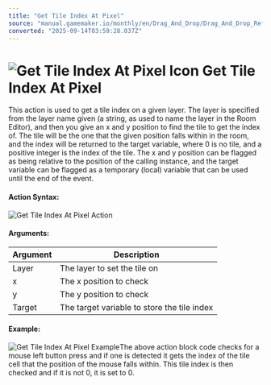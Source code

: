 ```yaml
---
title: "Get Tile Index At Pixel"
source: "manual.gamemaker.io/monthly/en/Drag_And_Drop/Drag_And_Drop_Reference/Tiles/Get_Tile_Index_At_Pixel.htm"
converted: "2025-09-14T03:59:28.037Z"
---
```


# ![Get Tile Index At Pixel Icon](../../../assets/Images/Scripting_Reference/Drag_And_Drop/Reference/Tiles/i_Tiles_Get_Tile_At_Pixel.png) Get Tile Index At Pixel

This action is used to get a tile index on a given layer. The layer is specified from the layer name given (a string, as used to name the layer in the Room Editor), and then you give an x and y position to find the tile to get the index of. The tile will be the one that the given position falls within in the room, and the index will be returned to the target variable, where 0 is no tile, and a positive integer is the index of the tile. The x and y position can be flagged as being relative to the position of the calling instance, and the target variable can be flagged as a temporary (local) variable that can be used until the end of the event.

#### Action Syntax:

![Get Tile Index At Pixel Action](../../../assets/Images/Scripting_Reference/Drag_And_Drop/Reference/Tiles/a_Tiles_Get_Tile_At_Pixel.png)

#### Arguments:

| Argument | Description |
| --- | --- |
| Layer | The layer to set the tile on |
| x | The x position to check |
| y | The y position to check |
| Target | The target variable to store the tile index |

#### Example:

![Get Tile Index At Pixel Example](../../../assets/Images/Scripting_Reference/Drag_And_Drop/Reference/Tiles/e_Tiles_Get_Tile_At_Pixel.png)The above action block code checks for a mouse left button press and if one is detected it gets the index of the tile cell that the position of the mouse falls within. This tile index is then checked and if it is not 0, it is set to 0.